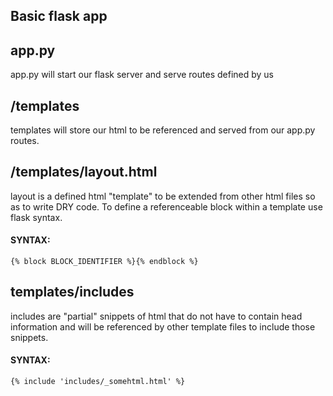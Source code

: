 Basic flask app
-------------------------------------------------------------------------------

app.py
------
app.py will start our flask server and serve routes defined by us


/templates
------------------
templates will store our html to be referenced and served from our app.py routes.

/templates/layout.html
---------------------
layout is a defined html "template" to be extended from other html files so as
to write DRY code. To define a referenceable block within a template use flask syntax.
#### SYNTAX:
```
{% block BLOCK_IDENTIFIER %}{% endblock %}
```

templates/includes
-----------------
includes are "partial" snippets of html that do not have to contain head information
and will be referenced by other template files to include those snippets.

#### SYNTAX:
```
{% include 'includes/_somehtml.html' %}
```
